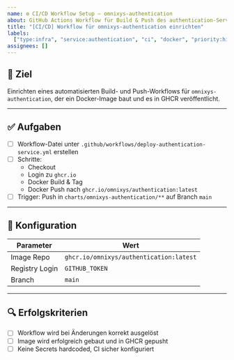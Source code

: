 ```yaml
---
name: ⚙️ CI/CD Workflow Setup – omnixys-authentication
about: GitHub Actions Workflow für Build & Push des authentication-Service konfigurieren
title: "[CI/CD] Workflow für omnixys-authentication einrichten"
labels:
  ["type:infra", "service:authentication", "ci", "docker", "priority:high"]
assignees: []
---
```


## 🎯 Ziel

Einrichten eines automatisierten Build- und Push-Workflows für `omnixys-authentication`, der ein Docker-Image baut und es in GHCR veröffentlicht.

---

## ✅ Aufgaben

- [ ] Workflow-Datei unter `.github/workflows/deploy-authentication-service.yml` erstellen
- [ ] Schritte:
  - Checkout
  - Login zu `ghcr.io`
  - Docker Build & Tag
  - Docker Push nach `ghcr.io/omnixys/authentication:latest`
- [ ] Trigger: Push in `charts/omnixys-authentication/**` auf Branch `main`

---

## 🔧 Konfiguration

| Parameter      | Wert                                    |
| -------------- | --------------------------------------- |
| Image Repo     | `ghcr.io/omnixys/authentication:latest` |
| Registry Login | `GITHUB_TOKEN`                          |
| Branch         | `main`                                  |

---

## 🔍 Erfolgskriterien

- [ ] Workflow wird bei Änderungen korrekt ausgelöst
- [ ] Image wird erfolgreich gebaut und in GHCR gepusht
- [ ] Keine Secrets hardcoded, CI sicher konfiguriert

